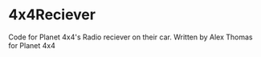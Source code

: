 # 4x4Reciever
Code for Planet 4x4's Radio reciever on their car.
Written by Alex Thomas for Planet 4x4
